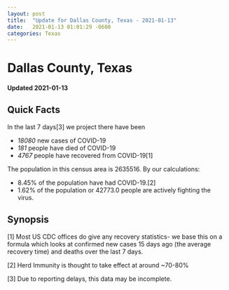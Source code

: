 ```yaml
---
layout: post
title:  "Update for Dallas County, Texas - 2021-01-13"
date:   2021-01-13 01:01:29 -0600
categories: Texas
---
```


# Dallas County, Texas
#### Updated 2021-01-13

## Quick Facts

In the last 7 days[3] we project there have been
- *18080* new cases of COVID-19
- *181* people have died of COVID-19
- *4767* people have recovered from COVID-19[1]

The population in this census area is 2635516. By our calculations:
- 8.45% of the population have had COVID-19.[2]
- 1.62% of the population or 42773.0 people are actively fighting the virus.

## Synopsis




[1] Most US CDC offices do give any recovery statistics- we base this on a formula which looks at confirmed new cases
15 days ago (the average recovery time) and deaths over the last 7 days.

[2] Herd Immunity is thought to take effect at around ~70-80%

[3] Due to reporting delays, this data may be incomplete.
 
    